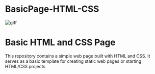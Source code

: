 # BasicPage-HTML-CSS

![giff](https://github.com/Batuhanbyr/BasicPage-HTML-CSS/assets/95686987/e66567ac-4910-459c-a783-f2698b5754e1)

# Basic HTML and CSS Page

This repository contains a simple web page built with HTML and CSS. It serves as a basic template for creating static web pages or starting HTML/CSS projects.


